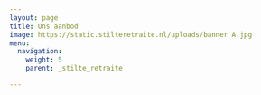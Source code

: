 ```yaml
---
layout: page
title: Ons aanbod
image: https://static.stilteretraite.nl/uploads/banner A.jpg
menu:
  navigation:
    weight: 5
    parent: _stilte_retraite

---
```

